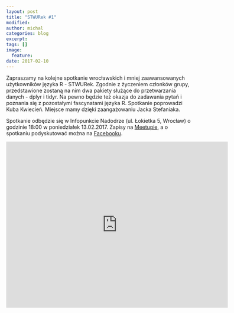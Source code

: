 ```yaml
---
layout: post
title: "STWURek #1"
modified:
author: michal
categories: blog
excerpt:
tags: []
image:
  feature:
date: 2017-02-10
---
```


Zapraszamy na kolejne spotkanie wrocławskich i mniej zaawansowanych użytkowników języka R - STWURek. Zgodnie z życzeniem członków grupy, przedstawione zostaną na nim dwa pakiety służące do przetwarzania danych - dplyr i tidyr. Na pewno będzie też okazja do zadawania pytań i poznania się z pozostałymi fascynatami języka R. Spotkanie poprowadzi Kuba Kwiecień. Miejsce mamy dzięki zaangażowaniu Jacka Stefaniaka. 

Spotkanie odbędzie się w Infopunkcie Nadodrze (ul. Łokietka 5, Wrocław) o godzinie 18:00 w poniedziałek 13.02.2017. Zapisy na [Meetupie](https://www.meetup.com/Wroclaw-R-Users-Group/events/237321517/), a o spotkaniu podyskutować można na [Facebooku](https://www.facebook.com/groups/stwur/permalink/1427533363943692/).

<div class="icontain">
  <iframe src="https://www.google.com/maps/embed?pb=!1m18!1m12!1m3!1d2504.4711520217725!2d17.033243315755733!3d51.11821687957302!2m3!1f0!2f0!3f0!3m2!1i1024!2i768!4f13.1!3m3!1m2!1s0x470fe9ddb7cdb35b%3A0x91136e01dc0af900!2zV8WCYWR5c8WCYXdhIMWBb2tpZXRrYSA1LCBXcm9jxYJhdywgUG9sYW5k!5e0!3m2!1sen!2sus!4v1486717168224" width="600" height="450" frameborder="0" style="border:0" allowfullscreen></iframe>
</div>
